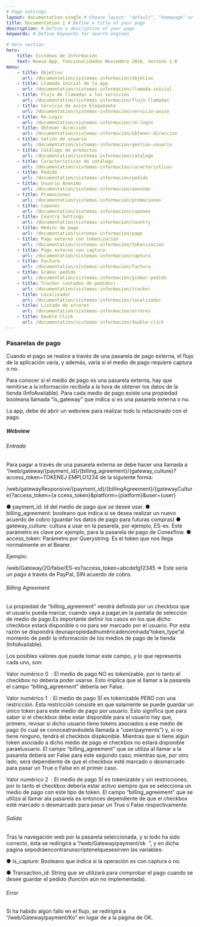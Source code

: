 ```yaml
---
# Page settings
layout: documentation-single # Choose layout: "default", "homepage" or "documentation-archive"
title: Documentation 1 # Define a title of your page
description: # Define a description of your page
keywords: # Define keywords for search engines

# Hero section
hero:
    title: Sistemas de Información
    text: Nueva App, funcionalidades Noviembre 2016, Versión 1.0
menu:
    - title: Objetivo
      url: /documentation/sistemas-informacion/objetivo
    - title: Llamada inicial de la app
      url: /documentation/sistemas-informacion/llamada-inicial
    - title: Flujo de llamadas a los servicios 
      url: /documentation/sistemas-informacion/flujo-llamadas
    - title: Servicio de aviso bloqueante
      url: /documentation/sistemas-informacion/servicio-aviso
    - title: Re-Login
      url: /documentation/sistemas-informacion/re-login
    - title: Obtener dirección
      url: /documentation/sistemas-informacion/obtener-direccion
    - title: Getión de usuario
      url: /documentation/sistemas-informacion/gestion-usuario
    - title: Catálogo de productos
      url: /documentation/sistemas-informacion/catalogo
    - title: Características de catálogo
      url: /documentation/sistemas-informacion/caracteristicas
    - title: Pedido
      url: /documentation/sistemas-informacion/pedido
    - title: Usuario Anónimo
      url: /documentation/sistemas-informacion/anonimo
    - title: Promociones
      url: /documentation/sistemas-informacion/promociones
    - title: Cupones
      url: /documentation/sistemas-informacion/cupones
    - title: Country Settings
      url: /documentation/sistemas-informacion/country
    - title: Medios de pago
      url: /documentation/sistemas-informacion/pago
    - title: Pago externo con tokenización
      url: /documentation/sistemas-informacion/tokenizacion
    - title: Pago externo con captura
      url: /documentation/sistemas-informacion/captura
    - title: Factura
      url: /documentation/sistemas-informacion/factura
    - title: Grabar pedido
      url: /documentation/sistemas-informacion/grabar-pedido
    - title: Tracker (estados de pedidos)
      url: /documentation/sistemas-informacion/tracker
    - title: Localizador
      url: /documentation/sistemas-informacion/localizador
    - title: Listado de errores
      url: /documentation/sistemas-informacion/errores
    - title: Double Click
      url: /documentation/sistemas-informacion/double-click
---
```


### Pasarelas de pago

Cuando el pago se realice a través de una pasarela de pago externa, el flujo de la aplicación varía, y además, varía si el medio de pago requiere captura o no. 

Para conocer si el medio de pago es una pasarela externa, hay que remitirse a la información recibida a la hora de obtener los datos de la tienda (InfoAvailable). Para cada medio de pago existe una propiedad booleana  llamada “is_gateway” que indica si es una pasarela externa o no.

La app, debe de abrir un webview para realizar todo lo relacionado con el pago. 

##### Webview

###### Entrada 

Para pagar a través de una pasarela externa se debe hacer una llamada a “/web/gateway/{payment_id}/{billing_agreement}/{gateway_culture}?access_token=TOKENEJ EMPLO1234 de la siguiente forma:

/web/gatewayResponsive/{payment_id}/{billingAgreement}/{gatewayCulture}?access_token={a ccess_token}&platform={platform}&user={user}

● payment_id: id del medio de pago que se desee usar. 
● billing_agreement: booleano que indica si se desea realizar un nuevo acuerdo de cobro (guardar los datos de pago para futuras compras) 
● gateway_culture: cultura a usar en la pasarela, por ejemplo, ES-es. Este parámetro es clave por ejemplo, para la pasarela de pago de  Conexflow. 
● access_token: Parámetro por Querystring. Es el token que nos llega normalmente en el Bearer. 

Ejemplo:

/web/Gateway/20/false/ES-es?access_token=abcdefg12345 => Este sería un pago a través de PayPal, SIN acuerdo de cobro.

###### Billing Agreement 

La propiedad de “billing_agreement” vendrá definida por un checkbox que el usuario pueda marcar, cuando vaya a pagar,en la pantalla de selección de medio de pago.Es importante definir los casos en los que dicho checkbox estará disponible o no para ser marcado por el usuario. Por esta razón se dispondrá deunapropiedadnuméricadenominada“token_type”al momento de pedir la información de los medios de pago de la tienda (InfoAvailable). 

Los posibles valores que puede tomar este campo, y lo que representa cada uno, son:

Valor numérico 0 ​​ : El medio de pago NO es tokenizable, por lo tanto el checkbox no debería poder usarse. Esto implica que al llamar a la pasarela el campo “billing_agreement” debería ser False.

Valor numérico 1 ​​ : El medio de pago SÍ es tokenizable PERO con una restricción. Esta restricción consiste en que solamente se puede guardar un único token para este medio de pago por usuario. Esto significa que para saber si el checkbox debe estar disponible para el usuario hay que, primero, revisar si dicho usuario tiene tokens asociados a ese medio de pago (lo cual se conoceatravésdela llamada a “user/payments”) y, si no tiene ninguno, tendrá el checkbox dispkonible. Mientras que si tiene algún token asociado a dicho medio de pago el checkbox no estará disponible paraelusuario. El campo “billing_agreement” que se utiliza al llamar a la pasarela deberá ser False para este segundo caso; mientras que, por otro lado, será dependiente de que el checkbox esté marcado o desmarcado para pasar un True o False en el primer caso.

Valor numérico 2 ​​ : El medio de pago SÍ es tokenizable y sin restricciones, por lo tanto el checkbox debería estar activo siempre que se selecciona un medio de pago con este tipo de token. El campo “billing_agreement” que se utiliza al llamar ala pasarela es entonces dependiente de que el checkbox esté marcado o desmarcado para pasar un True o False respectivamente. 

###### Salida

Tras la navegación web por la pasarela seleccionada, y si todo ha sido correcto, ésta se redirigirá a “/web/Gateway/payment/ok ​ ”, y en dicha página sepodráencontrarunscriptenelquesesirven las variables: 

● Is_capture: Booleano que indica si la operación es con captura o no. 

● Transaction_id: String que se utilizará para comprobar el pago cuando se desee guardar el pedido (función aún no implementada).

###### Error 

Si ha habido algún fallo en el flujo, se redirigirá a “/web/Gateway/payment/Ko” en lugar de a la página de OK.